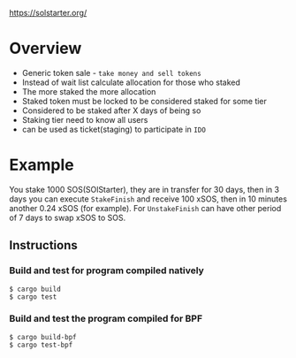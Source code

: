 
https://solstarter.org/


# Overview

- Generic token sale - `take money and sell tokens`
- Instead of wait list calculate allocation for those who staked
- The more staked the more allocation
- Staked token must be locked to be considered staked for some tier
- Considered to be staked after X days of being so
- Staking tier need to know all users
- can be used as ticket(staging) to participate in `IDO`

# Example

You stake 1000 SOS(SOlStarter), they are in transfer for 30 days, then in 3 days you can execute `StakeFinish` and receive 100 xSOS, then in 10 minutes another 0.24 xSOS (for example).
For `UnstakeFinish` can have other period of 7 days to swap xSOS to SOS.

## Instructions

### Build and test for program compiled natively
```
$ cargo build
$ cargo test
```

### Build and test the program compiled for BPF
```
$ cargo build-bpf
$ cargo test-bpf
```